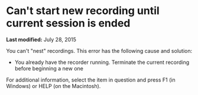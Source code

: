 
# Can't start new recording until current session is ended

 **Last modified:** July 28, 2015

You can't "nest" recordings. This error has the following cause and solution:




- You already have the recorder running. Terminate the current recording before beginning a new one
    

For additional information, select the item in question and press F1 (in Windows) or HELP (on the Macintosh).
